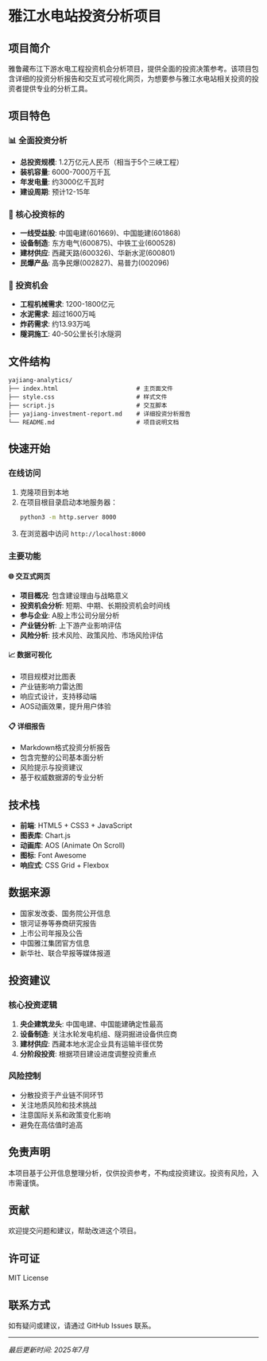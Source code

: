 # 雅江水电站投资分析项目

## 项目简介

雅鲁藏布江下游水电工程投资机会分析项目，提供全面的投资决策参考。该项目包含详细的投资分析报告和交互式可视化网页，为想要参与雅江水电站相关投资的投资者提供专业的分析工具。

## 项目特色

### 📊 全面投资分析
- **总投资规模**: 1.2万亿元人民币（相当于5个三峡工程）
- **装机容量**: 6000-7000万千瓦
- **年发电量**: 约3000亿千瓦时
- **建设周期**: 预计12-15年

### 🏢 核心投资标的
- **一线受益股**: 中国电建(601669)、中国能建(601868)
- **设备制造**: 东方电气(600875)、中铁工业(600528)
- **建材供应**: 西藏天路(600326)、华新水泥(600801)
- **民爆产品**: 高争民爆(002827)、易普力(002096)

### 🎯 投资机会
- **工程机械需求**: 1200-1800亿元
- **水泥需求**: 超过1600万吨
- **炸药需求**: 约13.93万吨
- **隧洞施工**: 40-50公里长引水隧洞

## 文件结构

```
yajiang-analytics/
├── index.html                      # 主页面文件
├── style.css                       # 样式文件
├── script.js                       # 交互脚本
├── yajiang-investment-report.md    # 详细投资分析报告
└── README.md                       # 项目说明文档
```

## 快速开始

### 在线访问
1. 克隆项目到本地
2. 在项目根目录启动本地服务器：
   ```bash
   python3 -m http.server 8000
   ```
3. 在浏览器中访问 `http://localhost:8000`

### 主要功能

#### 🌐 交互式网页
- **项目概况**: 包含建设理由与战略意义
- **投资机会分析**: 短期、中期、长期投资机会时间线
- **参与企业**: A股上市公司分层分析
- **产业链分析**: 上下游产业影响评估
- **风险分析**: 技术风险、政策风险、市场风险评估

#### 📈 数据可视化
- 项目规模对比图表
- 产业链影响力雷达图
- 响应式设计，支持移动端
- AOS动画效果，提升用户体验

#### 📋 详细报告
- Markdown格式投资分析报告
- 包含完整的公司基本面分析
- 风险提示与投资建议
- 基于权威数据源的专业分析

## 技术栈

- **前端**: HTML5 + CSS3 + JavaScript
- **图表库**: Chart.js
- **动画库**: AOS (Animate On Scroll)
- **图标**: Font Awesome
- **响应式**: CSS Grid + Flexbox

## 数据来源

- 国家发改委、国务院公开信息
- 银河证券等券商研究报告
- 上市公司年报及公告
- 中国雅江集团官方信息
- 新华社、联合早报等媒体报道

## 投资建议

### 核心投资逻辑
1. **央企建筑龙头**: 中国电建、中国能建确定性最高
2. **设备制造**: 关注水轮发电机组、隧洞掘进设备供应商
3. **建材供应**: 西藏本地水泥企业具有运输半径优势
4. **分阶段投资**: 根据项目建设进度调整投资重点

### 风险控制
- 分散投资于产业链不同环节
- 关注地质风险和技术挑战
- 注意国际关系和政策变化影响
- 避免在高估值时追高

## 免责声明

本项目基于公开信息整理分析，仅供投资参考，不构成投资建议。投资有风险，入市需谨慎。

## 贡献

欢迎提交问题和建议，帮助改进这个项目。

## 许可证

MIT License

## 联系方式

如有疑问或建议，请通过 GitHub Issues 联系。

---

*最后更新时间: 2025年7月*